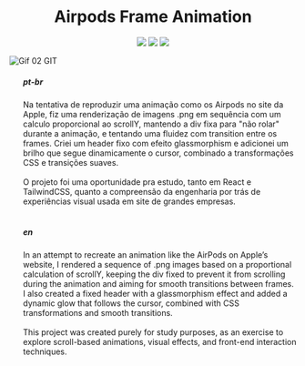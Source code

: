 <h1 align="center"> Airpods Frame Animation </h1>
<p align="center">
    <img src="https://img.shields.io/badge/React%20-%23F7DF1E.svg?&style=for-the-badge&color=61dbfb" />
    <img src="https://img.shields.io/badge/Typescript%20-%23F7DF1E.svg?&style=for-the-badge&color=3C83AF"/>
    <img src="https://img.shields.io/badge/TailwindCSS%20-%23F7DF1E.svg?&style=for-the-badge&color=61dbfb" />

</p>

![Gif 02 GIT](https://github.com/user-attachments/assets/d8407a53-5d47-4b99-9eba-cb4a1936a315)

<ol>
    <h5>pt-br</h5>
    Na tentativa de reproduzir uma animação como os Airpods no site da Apple, fiz uma renderização de imagens .png em sequência com um calculo proporcional ao scrollY, mantendo a div fixa para "não rolar" durante a animação, e tentando uma fluidez com transition entre os frames. Criei um header fixo com efeito glassmorphism e adicionei um brilho que segue dinamicamente o cursor, combinado a transformações CSS e transições suaves.
    <br><br>
    O projeto foi uma oportunidade pra estudo, tanto em React e TailwindCSS, quanto a compreensão da engenharia por trás de experiências visual usada em site de grandes empresas.
<br>
<br>
    <h5>en</h5>
    In an attempt to recreate an animation like the AirPods on Apple’s website, I rendered a sequence of .png images based on a proportional calculation of scrollY, keeping the div fixed to prevent it from scrolling during the animation and aiming for smooth transitions between frames. I also created a fixed header with a glassmorphism effect and added a dynamic glow that follows the cursor, combined with CSS transformations and smooth transitions.
    <br><br>
    This project was created purely for study purposes, as an exercise to explore scroll-based animations, visual effects, and front-end interaction techniques.
</ol>

